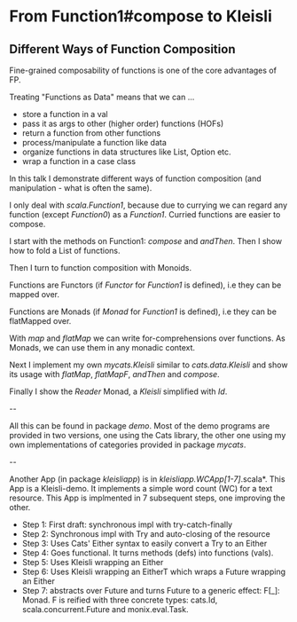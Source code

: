 # From Function1#compose to Kleisli

## Different Ways of Function Composition

Fine-grained composability of functions is one of the core advantages of FP.

Treating "Functions as Data" means that we can ...
- store a function in a val
- pass it as args to other (higher order) functions (HOFs)
- return a function from other functions
- process/manipulate a function like data
- organize functions in data structures like List, Option etc.
- wrap a function in a case class

In this talk I demonstrate different ways of function composition
(and manipulation - what is often the same).

I only deal with *scala.Function1*, because due to currying we can regard
any function (except *Function0*) as a *Function1*. Curried functions are easier to compose.

I start with the methods on Function1: *compose* and *andThen*.
Then I show how to fold a List of functions.

Then I turn to function composition with Monoids.

Functions are Functors (if *Functor* for *Function1* is defined), i.e they can be mapped over.

Functions are Monads (if *Monad* for *Function1* is defined), i.e they can be flatMapped over.

With *map* and *flatMap* we can write for-comprehensions over functions.
As Monads, we can use them in any monadic context.

Next I implement my own *mycats.Kleisli* similar to *cats.data.Kleisli*
and show its usage with *flatMap*, *flatMapF*, *andThen* and *compose*.

Finally I show the *Reader* Monad, a *Kleisli* simplified with *Id*.

--

All this can be found in package *demo*.
Most of the demo programs are provided in two versions,
one using the Cats library, the other one using
my own implementations of categories provided in package *mycats*.

--

Another App (in package *kleisliapp*) is in *kleisliapp.WCApp[1-7]*.scala*.
This App is a Kleisli-demo. It implements a simple word count (WC) for a text resource.
This App is implmented in 7 subsequent steps, one improving the other.

- Step 1: First draft: synchronous impl with try-catch-finally
- Step 2: Synchronous impl with Try and auto-closing of the resource
- Step 3: Uses Cats' Either syntax to easily convert a Try to an Either
- Step 4: Goes functional. It turns methods (defs) into functions (vals).
- Step 5: Uses Kleisli wrapping an Either
- Step 6: Uses Kleisli wrapping an EitherT which wraps a Future wrapping an Either
- Step 7: abstracts over Future and turns Future to a generic effect: F[_]: Monad.
F is reified with three concrete types: cats.Id, scala.concurrent.Future and monix.eval.Task.
